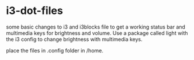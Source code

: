 # i3-dot-files

some basic changes to i3 and i3blocks file to get a working status bar and multimedia keys for brightness and volume. Use a package called light with the i3 config to change brightness with multimedia keys.

place the files in .config folder in /home.
